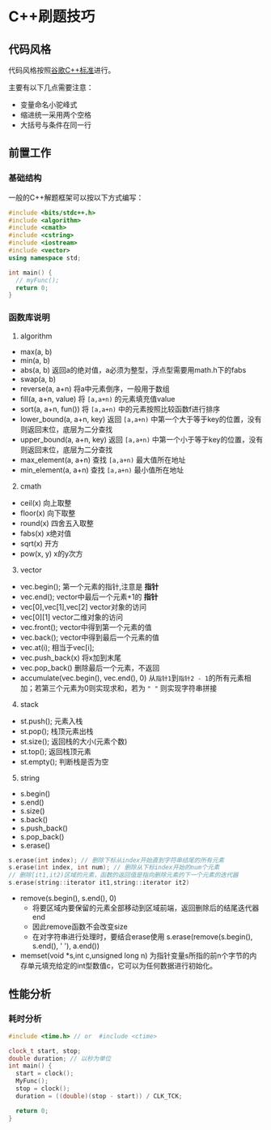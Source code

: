 # C++刷题技巧

## 代码风格

代码风格按照[谷歌C++标准](https://zh-google-styleguide.readthedocs.io/en/latest/google-cpp-styleguide/formatting)进行。

主要有以下几点需要注意：

 - 变量命名小驼峰式
 - 缩进统一采用两个空格
 - 大括号与条件在同一行

## 前置工作

### 基础结构

一般的C++解题框架可以按以下方式编写：

```C++
#include <bits/stdc++.h>
#include <algorithm>
#include <cmath>
#include <cstring>
#include <iostream>
#include <vector>
using namespace std;

int main() {
  // myFunc();
  return 0;
}
```

### 函数库说明

1. algorithm
 - max(a, b)
 - min(a, b)
 - abs(a, b) 返回a的绝对值，a必须为整型，浮点型需要用math.h下的fabs
 - swap(a, b)
 - reverse(a, a+n) 将a中元素倒序，一般用于数组
 - fill(a, a+n, value) 将 `[a,a+n)` 的元素填充值value
 - sort(a, a+n, fun()) 将 `[a,a+n)` 中的元素按照比较函数f进行排序
 - lower_bound(a, a+n, key) 返回 `[a,a+n)` 中第一个大于等于key的位置，没有则返回末位，底层为二分查找
 - upper_bound(a, a+n, key) 返回 `[a,a+n)` 中第一个小于等于key的位置，没有则返回末位，底层为二分查找
 - max_element(a, a+n) 查找 `[a,a+n)` 最大值所在地址
 - min_element(a, a+n) 查找 `[a,a+n)` 最小值所在地址

2. cmath
 - ceil(x) 向上取整
 - floor(x) 向下取整
 - round(x) 四舍五入取整
 - fabs(x) x绝对值
 - sqrt(x) 开方
 - pow(x, y) x的y次方

3. vector
 - vec.begin(); 第一个元素的指针,注意是 **指针**
 - vec.end(); vector中最后一个元素+1的 **指针**
 - vec[0],vec[1],vec[2] vector对象的访问
 - vec[0][1] vector二维对象的访问
 - vec.front(); vector中得到第一个元素的值
 - vec.back(); vector中得到最后一个元素的值
 - vec.at(i); 相当于vec[i];
 - vec.push_back(x) 将x加到末尾
 - vec.pop_back() 删除最后一个元素，不返回
 - accumulate(vec.begin(), vec.end(), 0) 从`指针1`到`指针2 - 1`的所有元素相加；若第三个元素为0则实现求和，若为 `" "` 则实现字符串拼接

4. stack
 - st.push(); 元素入栈
 - st.pop(); 栈顶元素出栈
 - st.size(); 返回栈的大小(元素个数)
 - st.top(); 返回栈顶元素
 - st.empty(); 判断栈是否为空

5. string
 - s.begin()
 - s.end()
 - s.size()
 - s.back()
 - s.push_back()
 - s.pop_back()
 - s.erase()
 ```C++
 s.erase(int index); // 删除下标从index开始直到字符串结尾的所有元素
 s.erase(int index, int num); // 删除从下标index开始的num个元素
 // 删除[it1,it2)区域的元素，函数的返回值是指向删除元素的下一个元素的迭代器
 s.erase(string::iterator it1,string::iterator it2)
 ```
 - remove(s.begin(), s.end(), 0)
   - 将要区域内要保留的元素全部移动到区域前端，返回删除后的结尾迭代器end
   - 因此remove函数不会改变size
   - 在对字符串进行处理时，要结合erase使用 s.erase(remove(s.begin(), s.end(), ' '), a.end())
 - memset(void *s,int c,unsigned long n) 为指针变量s所指的前n个字节的内存单元填充给定的int型数值c，它可以为任何数据进行初始化。

## 性能分析

### 耗时分析

```C++
#include <time.h> // or  #include <ctime>

clock_t start, stop;
double duration; // 以秒为单位
int main() {
  start = clock();
  MyFunc();
  stop = clock();
  duration = ((double)(stop - start)) / CLK_TCK;

  return 0;
}
```
